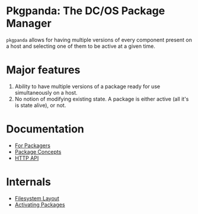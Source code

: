 # Pkgpanda: The DC/OS Package Manager

`pkgpanda` allows for having multiple versions of every component present on a host and selecting one of them to
be active at a given time.

# Major features

1. Ability to have multiple versions of a package ready for use simultaneously on a host.
2. No notion of modifying existing state. A package is either active (all it's is state alive), or not.

# Documentation

* [For Packagers](for_packagers.md)
* [Package Concepts](package_concepts.md)
* [HTTP API](http.md)

# Internals

* [Filesystem Layout](filesystem_layout.md)
* [Activating Packages](activating.md)

